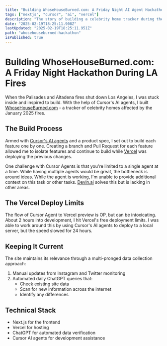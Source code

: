 ```yaml
---
title: "Building WhoseHouseBurned.com: A Friday Night AI Agent Hackathon"
tags: ["nextjs", "cursor", "ai", "vercel"]
description: "The story of building a celebrity home tracker during the 2025 LA fires - from concept to deployment in a single night using Next.js, AI agents, and automated data collection"
date: "2025-02-19T18:25:11.908Z"
lastUpdated: "2025-02-19T18:25:11.951Z"
path: "whosehouseburned-hackathon"
isPublished: true
---
```


# Building WhoseHouseBurned.com: A Friday Night Hackathon During LA Fires

When the Palisades and Altadena fires shut down Los Angeles, I was stuck inside and inspired to build. With the help of Cursor's AI agents, I built [WhoseHouseBurned.com](https://www.whosehouseburned.com) - a tracker of celebrity homes affected by the January 2025 fires.

## The Build Process

Armed with [Cursor's AI agents](https://www.cursor.com) and a product spec, I set out to build each feature one by one. Creating a branch and Pull Request for each feature allowed me to isolate features and continue to build while [Vercel](https://vercel.com) was deploying the previous changes.

One challenge with Cursor Agents is that you're limited to a single agent at a time. While having multiple agents would be great, the bottleneck is around ideas. While the agent is working, I'm unable to provide additional context on this task or other tasks. [Devin.ai](https://devin.ai/) solves this but is lacking in other areas.

## The Vercel Deploy Limits

The flow of Cursor Agent to Vercel preview is OP, but can be intoxicating. About 2 hours into development, I hit Vercel's free deployment limits. I was able to work around this by using Cursor's AI agents to deploy to a local server, but the speed slowed for 24 hours.

## Keeping It Current

The site maintains its relevance through a multi-pronged data collection approach:

1. Manual updates from Instagram and Twitter monitoring
2. Automated daily ChatGPT queries that:
   - Check existing site data
   - Scan for new information across the internet
   - Identify any differences

## Technical Stack

- Next.js for the frontend
- Vercel for hosting
- ChatGPT for automated data verification
- Cursor AI agents for development assistance
